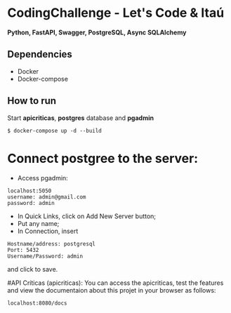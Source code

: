﻿# CodingChallenge - Let's Code & Itaú
 
**Python, FastAPI, Swagger, PostgreSQL, Async SQLAlchemy**

## Dependencies
* Docker
* Docker-compose

## How to run

Start **apicriticas**, **postgres** database and **pgadmin**
```shell
$ docker-compose up -d --build
```
# Connect postgree to the server:
* Access pgadmin:
```shell
localhost:5050
username: admin@gmail.com
password: admin
```
* In Quick Links, click on Add New Server button;
* Put any name;
* In Connection, insert 
```shell
Hostname/address: postgresql
Port: 5432
Username/Password: admin
```
and click to save.

#API Críticas (apicriticas):
You can access the apicriticas, test the features and view the documentaion about this projet in your browser as follows:
```shell
localhost:8080/docs
```


